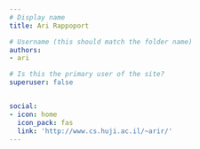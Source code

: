 ```yaml
---
# Display name
title: Ari Rappoport

# Username (this should match the folder name)
authors:
- ari

# Is this the primary user of the site?
superuser: false


social:
- icon: home
  icon_pack: fas
  link: 'http://www.cs.huji.ac.il/~arir/'
---
```

